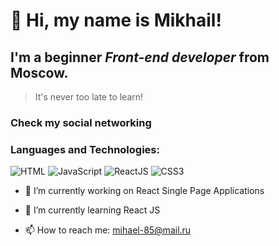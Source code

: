 # 👋  Hi, my name is  **Mikhail**!

## I'm a beginner *Front-end developer* from Moscow.


> It's never too late to learn! <br/>
> 

### Check my social networking 

### Languages and Technologies:

![HTML](https://img.shields.io/badge/-HTML-090909?style=for-the-badge&logo=html5)
![JavaScript](https://img.shields.io/badge/-JavaScript-090909?style=for-the-badge&logo=JavaScript)
![ReactJS](https://img.shields.io/badge/-ReactJs-090909?style=for-the-badge&logo=React)
![CSS3](https://img.shields.io/badge/-CSS-090909?style=for-the-badge&logo=CSS3)


- 🔭 I’m currently working on React Single Page Applications
- 🌱 I’m currently learning React JS


- 📫 How to reach me: mihael-85@mail.ru
